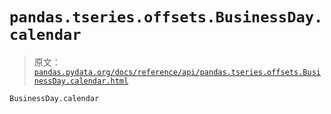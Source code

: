 # `pandas.tseries.offsets.BusinessDay.calendar`

> 原文：[`pandas.pydata.org/docs/reference/api/pandas.tseries.offsets.BusinessDay.calendar.html`](https://pandas.pydata.org/docs/reference/api/pandas.tseries.offsets.BusinessDay.calendar.html)

```py
BusinessDay.calendar
```
